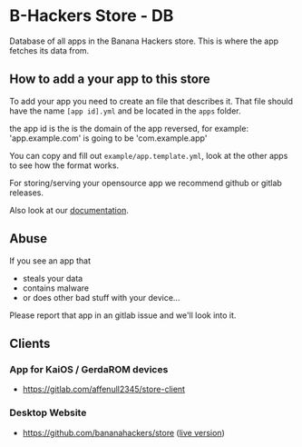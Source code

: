 # B-Hackers Store - DB

Database of all apps in the Banana Hackers store. This is where the app fetches its data from.



## How to add a your app to this store

To add your app you need to create an file that describes it.
That file should have the name `[app id].yml` and be located in the `apps` folder.

the app id is the is the domain of the app reversed, for example:
'app.example.com' is going to be 'com.example.app' 

You can copy and fill out `example/app.template.yml`,
look at the other apps to see how the format works.

For storing/serving your opensource app we recommend github or gitlab releases.

Also look at our [documentation](./DOCUMENTATION.md).

## Abuse

If you see an app that
- steals your data
- contains malware
- or does other bad stuff with your device...

Please report that app in an gitlab issue and we'll look into it.

## Clients

### App for KaiOS / GerdaROM devices
- https://gitlab.com/affenull2345/store-client

### Desktop Website
- https://github.com/bananahackers/store ([live version](https://store.bananahackers.net))
